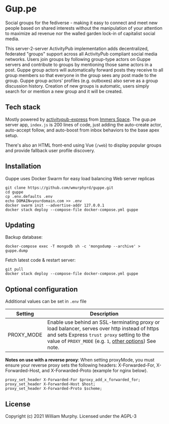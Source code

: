 # Gup.pe

Social groups for the fediverse - making it easy to connect and meet new people based on shared interests without the manipulation of your attention to maximize ad revenue nor the walled garden lock-in of capitalist social media.

This server-2-server ActivityPub implementation adds decentralized, federated "groups" support across all ActivityPub compliant social media networks. Users join groups by following group-type actors on Guppe servers and contribute to groups by mentioning those same actors in a post. Guppe group actors will automatically forward posts they receive to all group members so that everyone in the group sees any post made to the group. Guppe group actors' profiles (e.g. outboxes) also serve as a group discussion history.
Creation of new groups is automatic, users simply search for or mention a new group and it will be created.


## Tech stack

Mostly powered by [activitypub-express](https://github.com/immers-space/activitypub-express)
from [Immers Space](https://web.immers.space).
The gup.pe server app, `index.js` is  200 lines of code,
just adding the auto-create actor, auto-accept follow, and auto-boost from inbox behaviors
to the base apex setup.

There's also an HTML front-end using Vue (`/web`) to display popular groups and provide
fallback user profile discovery.

## Installation

Guppe uses Docker Swarm for easy load balancing Web server replicas

```
git clone https://github.com/wmurphyrd/guppe.git
cd guppe
cp .env.defaults .env
echo DOMAIN=yourdomain.com >> .env
docker swarm init --advertise-addr 127.0.0.1
docker stack deploy --compose-file docker-compose.yml guppe
```

## Updating

Backup database:

```
docker-compose exec -T mongodb sh -c 'mongodump --archive' > guppe.dump
```

Fetch latest code & restart server:

```
git pull
docker stack deploy --compose-file docker-compose.yml guppe
```

## Optional configuration

Additional values can be set in `.env` file

| Setting | Description |
| --- | --- |
| PROXY_MODE | Enable use behind an SSL-terminating proxy or load balancer, serves over http instead of https and sets Express `trust proxy` setting to the value of `PROXY_MODE` (e.g. `1`, [other options](https://expressjs.com/en/guide/behind-proxies.html)) See note. |

**Notes on use with a reverse proxy**: When setting proxyMode, you must ensure your reverse proxy sets the following headers: X-Forwarded-For, X-Forwarded-Host, and X-Forwarded-Proto (example for nginx below).

```
proxy_set_header X-Forwarded-For $proxy_add_x_forwarded_for;
proxy_set_header X-Forwarded-Host $host;
proxy_set_header X-Forwarded-Proto $scheme;
```

## License

Copyright (c) 2021 William Murphy. Licensed under the AGPL-3
